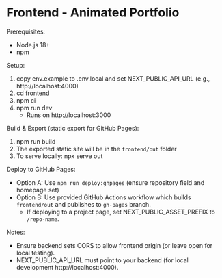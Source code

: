 # Frontend - Animated Portfolio

Prerequisites:
- Node.js 18+
- npm

Setup:
1. copy env.example to .env.local and set NEXT_PUBLIC_API_URL (e.g., http://localhost:4000)
2. cd frontend
3. npm ci
4. npm run dev
   - Runs on http://localhost:3000

Build & Export (static export for GitHub Pages):
1. npm run build
2. The exported static site will be in the `frontend/out` folder
3. To serve locally: npx serve out

Deploy to GitHub Pages:
- Option A: Use `npm run deploy:ghpages` (ensure repository field and homepage set)
- Option B: Use provided GitHub Actions workflow which builds `frontend/out` and publishes to `gh-pages` branch.
  - If deploying to a project page, set NEXT_PUBLIC_ASSET_PREFIX to `/repo-name`.

Notes:
- Ensure backend sets CORS to allow frontend origin (or leave open for local testing).
- NEXT_PUBLIC_API_URL must point to your backend (for local development http://localhost:4000).
